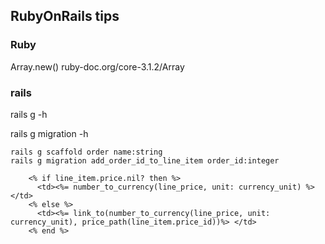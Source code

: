 ## RubyOnRails tips

### Ruby
Array.new()
ruby-doc.org/core-3.1.2/Array

### rails
rails g -h

rails g migration -h

```
rails g scaffold order name:string
rails g migration add_order_id_to_line_item order_id:integer
```

        <% if line_item.price.nil? then %>
          <td><%= number_to_currency(line_price, unit: currency_unit) %> </td>
        <% else %>
          <td><%= link_to(number_to_currency(line_price, unit: currency_unit), price_path(line_item.price_id))%> </td>
        <% end %> 


